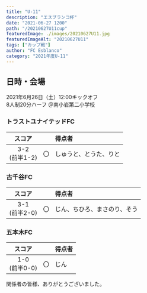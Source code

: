 ```yaml
---
title: "U-11"
description: "エスブランコ杯"
date: "2021-06-27 1200"
path: "/20210627U11cup"
featuredImage: ./images/20210627U11.jpg
featuredImageAlt: "20210627U11"
tags: ["カップ戦"]
author: "FC Esblanco"
category: "2021年度U-11"
---
```


## 日時・会場

2021年6月26日（土）12:00キックオフ  
8人制20分ハーフ
＠南小岩第二小学校

### トラストユナイテッドFC

| スコア |   | 得点者  |
|:------:|:-:|:--------|
| 3-2<br/>(前半1-2) | 〇 |しゅうと、とうた、りと|

### 古千谷FC

| スコア |   | 得点者  |
|:------:|:-:|:--------|
| 3-1<br/>(前半2-0) | 〇 |じん、ちひろ、まさのり、そう|

### 五本木FC

| スコア |   | 得点者  |
|:------:|:-:|:--------|
| 1-0<br/>(前半0-0) | 〇 |じん|


<script src="https://adm.shinobi.jp/s/f9835040bccb6582c56df68b8f5ecca7"></script>


関係者の皆様、ありがとうございました。
